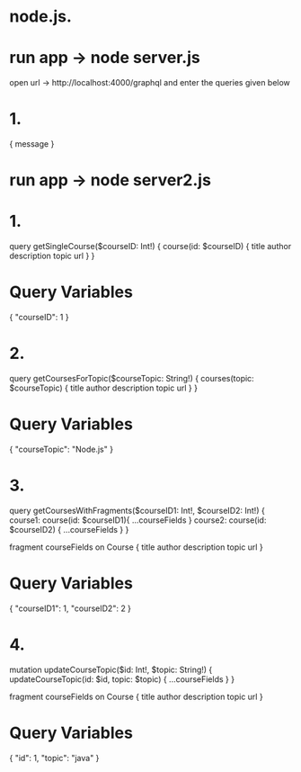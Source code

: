 # node.js.

# run app -> node server.js

open url -> http://localhost:4000/graphql
and enter the queries given below

# 1.

{
    message
}

# run app -> node server2.js

# 1. 

query getSingleCourse($courseID: Int!) {
  course(id: $courseID) {
    title
    author
    description
    topic
    url
  }
}

# Query Variables

{
  "courseID": 1
}

# 2. 

query getCoursesForTopic($courseTopic: String!) {
  courses(topic: $courseTopic) {
    title
    author
    description
    topic
    url
  }
}

# Query Variables

{
  "courseTopic": "Node.js"
}

# 3. 

query getCoursesWithFragments($courseID1: Int!, $courseID2: Int!) {
  course1: course(id: $courseID1){
    ...courseFields
  }
  course2: course(id: $courseID2) {
    ...courseFields
  }
}

fragment courseFields on Course {
  title
  author
  description
  topic
  url
}

# Query Variables
{
  "courseID1": 1,
  "courseID2": 2
}

# 4. 
mutation updateCourseTopic($id: Int!, $topic: String!) {
  updateCourseTopic(id: $id, topic: $topic) {
    ...courseFields 
  }
}

fragment courseFields on Course {
  title
  author
  description
  topic
  url
}

# Query Variables

{
  "id": 1,
  "topic": "java"
}

